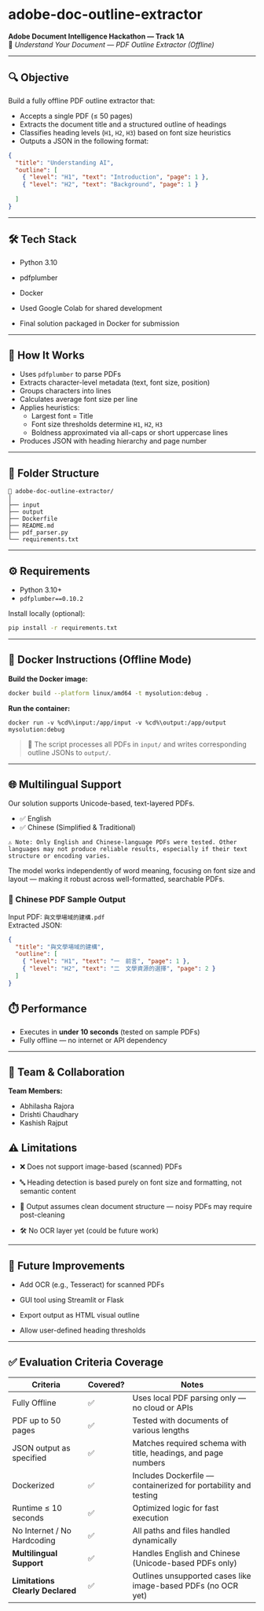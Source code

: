# adobe-doc-outline-extractor

**Adobe Document Intelligence Hackathon — Track 1A**  
🎯 *Understand Your Document — PDF Outline Extractor (Offline)*

---

## 🔍 Objective

Build a fully offline PDF outline extractor that:

- Accepts a single PDF (≤ 50 pages)  
- Extracts the document title and a structured outline of headings  
- Classifies heading levels (`H1`, `H2`, `H3`) based on font size heuristics  
- Outputs a JSON in the following format:

```json
{
  "title": "Understanding AI",
  "outline": [
    { "level": "H1", "text": "Introduction", "page": 1 },
    { "level": "H2", "text": "Background", "page": 1 }
    
  ]
}
```

---

## 🛠️ Tech Stack

- Python 3.10  
- pdfplumber  
- Docker

- Used Google Colab for shared development  
- Final solution packaged in Docker for submission   

---

## 🚀 How It Works

- Uses `pdfplumber` to parse PDFs  
- Extracts character-level metadata (text, font size, position)  
- Groups characters into lines  
- Calculates average font size per line  
- Applies heuristics:
  - Largest font = Title  
  - Font size thresholds determine `H1`, `H2`, `H3`  
  - Boldness approximated via all-caps or short uppercase lines  
- Produces JSON with heading hierarchy and page number

---

## 📁 Folder Structure

```
📁 adobe-doc-outline-extractor/
│
├── input
├── output
├── Dockerfile
├── README.md
├── pdf_parser.py
└── requirements.txt
```

---

## ⚙️ Requirements

- Python 3.10+  
- `pdfplumber==0.10.2`

Install locally (optional):

```bash
pip install -r requirements.txt
```

---

## 🐳 Docker Instructions (Offline Mode)

**Build the Docker image:**

```bash
docker build --platform linux/amd64 -t mysolution:debug .
```

**Run the container:**

```For Windows (CMD):
docker run -v %cd%\input:/app/input -v %cd%\output:/app/output mysolution:debug

```

> 📌 The script processes all PDFs in `input/` and writes corresponding outline JSONs to `output/`.

---

## 🌐 Multilingual Support
Our solution supports Unicode-based, text-layered PDFs.

- ✅ English
- ✅ Chinese (Simplified & Traditional)

```
⚠️ Note: Only English and Chinese-language PDFs were tested. Other languages may not produce reliable results, especially if their text structure or encoding varies.
```

The model works independently of word meaning, focusing on font size and layout — making it robust across well-formatted, searchable PDFs.

### 📄 Chinese PDF Sample Output

Input PDF: `與文學場域的建構.pdf`  
Extracted JSON:

```json
{
  "title": "與文學場域的建構",
  "outline": [
    { "level": "H1", "text": "一　前言", "page": 1 },
    { "level": "H2", "text": "二　文學資源的選擇", "page": 2 }
  ]
}
```

## ⏱️ Performance

- Executes in **under 10 seconds** (tested on sample PDFs)  
- Fully offline — no internet or API dependency  

---

## 👥 Team & Collaboration

**Team Members:**

- Abhilasha Rajora  
- Drishti Chaudhary  
- Kashish Rajput  

## ⚠️ Limitations

- ❌ Does not support image-based (scanned) PDFs

- 🔤 Heading detection is based purely on font size and formatting, not semantic content

- 🧾 Output assumes clean document structure — noisy PDFs may require post-cleaning

- 🛠 No OCR layer yet (could be future work)

---

## 🚧 Future Improvements

- Add OCR (e.g., Tesseract) for scanned PDFs

- GUI tool using Streamlit or Flask

- Export output as HTML visual outline

- Allow user-defined heading thresholds

---

## ✅ Evaluation Criteria Coverage

| Criteria                         | Covered? | Notes                                                                 |
|----------------------------------|----------|-----------------------------------------------------------------------|
| Fully Offline                    | ✅        | Uses local PDF parsing only — no cloud or APIs                        |
| PDF up to 50 pages               | ✅        | Tested with documents of various lengths                              |
| JSON output as specified         | ✅        | Matches required schema with title, headings, and page numbers        |
| Dockerized                       | ✅        | Includes Dockerfile — containerized for portability and testing       |
| Runtime ≤ 10 seconds             | ✅        | Optimized logic for fast execution                                    |
| No Internet / No Hardcoding      | ✅        | All paths and files handled dynamically                               |
| **Multilingual Support**         | ✅        | Handles English and Chinese (Unicode-based PDFs only)                 |
| **Limitations Clearly Declared** | ✅        | Outlines unsupported cases like image-based PDFs (no OCR yet)         |
